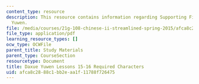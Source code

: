 ```yaml
---
content_type: resource
description: This resource contains information regarding Supporting Files in Daxue
  Yuwen.
file: /media/courses/21g-108-chinese-ii-streamlined-spring-2015/afca8c2888c1bb2eaa1f11788f726475_MIT21G_108S15_L15-16-req.pdf
file_type: application/pdf
learning_resource_types: []
ocw_type: OCWFile
parent_title: Study Materials
parent_type: CourseSection
resourcetype: Document
title: Daxue Yuwen Lessons 15-16 Required Characters
uid: afca8c28-88c1-bb2e-aa1f-11788f726475
---
```

